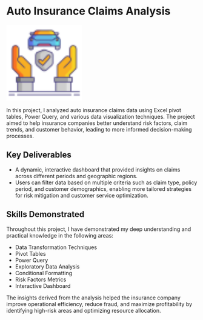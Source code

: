 # Auto Insurance Claims Analysis

<img src="https://raw.githubusercontent.com/Darshanamishra/Images/main/Auto%20insurance.png" alt="Auto Insurance Claims Analysis" width="200" height="auto" />     

In this project, I analyzed auto insurance claims data using Excel pivot tables, Power Query, and various data visualization techniques. The project aimed to help insurance companies better understand risk factors, claim trends, and customer behavior, leading to more informed decision-making processes.

## Key Deliverables

- A dynamic, interactive dashboard that provided insights on claims across different periods and geographic regions.
- Users can filter data based on multiple criteria such as claim type, policy period, and customer demographics, enabling more tailored strategies for risk mitigation and customer service optimization.

## Skills Demonstrated

Throughout this project, I have demonstrated my deep understanding and practical knowledge in the following areas:

- Data Transformation Techniques 
- Pivot Tables
- Power Query
- Exploratory Data Analysis
- Conditional Formatting
- Risk Factors Metrics
- Interactive Dashboard

The insights derived from the analysis helped the insurance company improve operational efficiency, reduce fraud, and maximize profitability by identifying high-risk areas and optimizing resource allocation.
